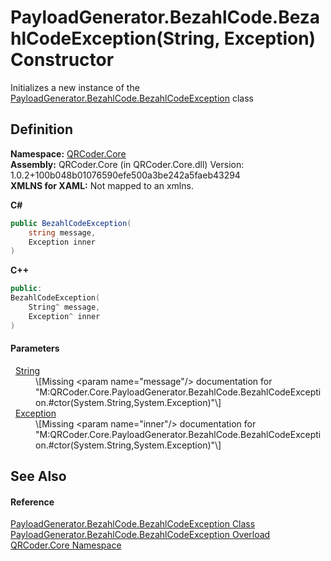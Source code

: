 # PayloadGenerator.BezahlCode.BezahlCodeException(String, Exception) Constructor


Initializes a new instance of the <a href="T_QRCoder_Core_PayloadGenerator_BezahlCode_BezahlCodeException.md">PayloadGenerator.BezahlCode.BezahlCodeException</a> class



## Definition
**Namespace:** <a href="N_QRCoder_Core.md">QRCoder.Core</a>  
**Assembly:** QRCoder.Core (in QRCoder.Core.dll) Version: 1.0.2+100b048b01076590efe500a3be242a5faeb43294  
**XMLNS for XAML:** Not mapped to an xmlns.

**C#**
``` C#
public BezahlCodeException(
	string message,
	Exception inner
)
```
**C++**
``` C++
public:
BezahlCodeException(
	String^ message, 
	Exception^ inner
)
```



#### Parameters
<dl><dt>  <a href="https://learn.microsoft.com/dotnet/api/system.string" target="_blank" rel="noopener noreferrer">String</a></dt><dd>\[Missing &lt;param name="message"/&gt; documentation for "M:QRCoder.Core.PayloadGenerator.BezahlCode.BezahlCodeException.#ctor(System.String,System.Exception)"\]</dd><dt>  <a href="https://learn.microsoft.com/dotnet/api/system.exception" target="_blank" rel="noopener noreferrer">Exception</a></dt><dd>\[Missing &lt;param name="inner"/&gt; documentation for "M:QRCoder.Core.PayloadGenerator.BezahlCode.BezahlCodeException.#ctor(System.String,System.Exception)"\]</dd></dl>

## See Also


#### Reference
<a href="T_QRCoder_Core_PayloadGenerator_BezahlCode_BezahlCodeException.md">PayloadGenerator.BezahlCode.BezahlCodeException Class</a>  
<a href="Overload_QRCoder_Core_PayloadGenerator_BezahlCode_BezahlCodeException__ctor.md">PayloadGenerator.BezahlCode.BezahlCodeException Overload</a>  
<a href="N_QRCoder_Core.md">QRCoder.Core Namespace</a>  
